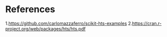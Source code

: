 # References
1.https://github.com/carlomazzaferro/scikit-hts-examples
2.https://cran.r-project.org/web/packages/hts/hts.pdf
